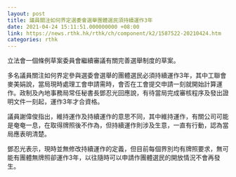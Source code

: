 ```yaml
---
layout: post
title: 議員關注如何界定選委會選舉團體選民須持續運作3年
date: 2021-04-24 15:11:51.000000000 +08:00
link: https://news.rthk.hk/rthk/ch/component/k2/1587522-20210424.htm
categories: rthk
---
```


立法會一個條例草案委員會繼續審議有關完善選舉制度的草案。

多名議員關注如何界定參與選委會選舉的團體選民必須持續運作3年，其中工聯會麥美娟說，當局現時處理工會申請需時，會否在工會提交申請一刻就開始計算運作。政制及內地事務局常任秘書長鄧忍光回應說，有待當局完成審核程序及發出證明文件一刻起，運作3年才合資格。

議員謝偉俊指出，維持運作及持續運作的意思不同，其中維持運作，有關公司可能是奄奄一息，在取得牌照後不作為，但持續運作則涉及生意，一直有行動，認為當局應表明清楚。

鄧忍光表示，現時並無修改持續運作的定義，但目前每個界別均有牌照要求，無可能有團體無牌照卻運作3年，以往隨時可以申請作團體選民的開放情況不會再發生。
